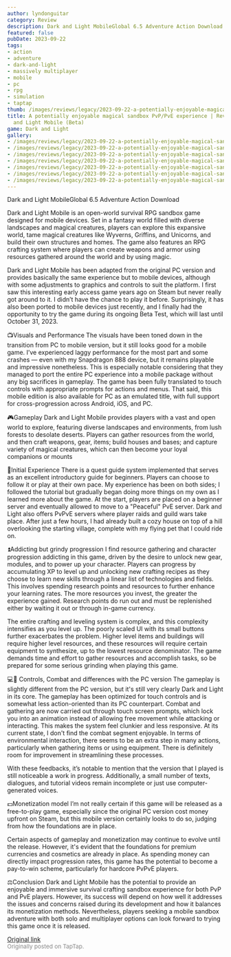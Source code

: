 ```yaml
---
author: lyndonguitar
category: Review
description: Dark and Light MobileGlobal 6.5 Adventure Action Download
featured: false
pubDate: 2023-09-22
tags:
- action
- adventure
- dark-and-light
- massively multiplayer
- mobile
- pc
- rpg
- simulation
- taptap
thumb: /images/reviews/legacy/2023-09-22-a-potentially-enjoyable-magical-sandbox-pvppve-experience--review---dark-and-light-mobile-0.avif
title: A potentially enjoyable magical sandbox PvP/PvE experience | Review - Dark
  and Light Mobile (Beta)
game: Dark and Light
gallery:
- /images/reviews/legacy/2023-09-22-a-potentially-enjoyable-magical-sandbox-pvppve-experience--review---dark-and-light-mobile-0.avif
- /images/reviews/legacy/2023-09-22-a-potentially-enjoyable-magical-sandbox-pvppve-experience--review---dark-and-light-mobile-1.avif
- /images/reviews/legacy/2023-09-22-a-potentially-enjoyable-magical-sandbox-pvppve-experience--review---dark-and-light-mobile-2.avif
- /images/reviews/legacy/2023-09-22-a-potentially-enjoyable-magical-sandbox-pvppve-experience--review---dark-and-light-mobile-3.avif
- /images/reviews/legacy/2023-09-22-a-potentially-enjoyable-magical-sandbox-pvppve-experience--review---dark-and-light-mobile-4.avif
- /images/reviews/legacy/2023-09-22-a-potentially-enjoyable-magical-sandbox-pvppve-experience--review---dark-and-light-mobile-5.avif
- /images/reviews/legacy/2023-09-22-a-potentially-enjoyable-magical-sandbox-pvppve-experience--review---dark-and-light-mobile-6.avif
---
```

Dark and Light MobileGlobal
6.5
Adventure
Action
Download

Dark and Light Mobile is an open-world survival RPG sandbox game designed for mobile devices. Set in a fantasy world filled with diverse landscapes and magical creatures, players can explore this expansive world, tame magical creatures like Wyverns, Griffins, and Unicorns, and build their own structures and homes. The game also features an RPG crafting system where players can create weapons and armor using resources gathered around the world and by using magic.

Dark and Light Mobile has been adapted from the original PC version and provides basically the same experience but to mobile devices, although with some adjustments to graphics and controls to suit the platform. I first saw this interesting early access game years ago on Steam but never really got around to it. I didn’t have the chance to play it before. Surprisingly, it has also been ported to mobile devices just recently, and I finally had the opportunity to try the game during its ongoing Beta Test, which will last until October 31, 2023.

📺Visuals and Performance
The visuals have been toned down in the transition from PC to mobile version, but it still looks good for a mobile game. I’ve experienced laggy performance for the most part and some crashes — even with my Snapdragon 888 device, but it remains playable and impressive nonetheless. This is especially notable considering that they managed to port the entire PC experience into a mobile package without any big sacrifices in gameplay. The game has been fully translated to touch controls with appropriate prompts for actions and menus. That said, this mobile edition is also available for PC as an emulated title, with full support for cross-progression across Android, iOS, and PC.

🎮Gameplay
Dark and Light Mobile provides players with a vast and open world to explore, featuring diverse landscapes and environments, from lush forests to desolate deserts. Players can gather resources from the world, and then craft weapons, gear, items; build houses and bases; and capture variety of magical creatures, which can then become your loyal companions or mounts

👶Initial Experience
There is a quest guide system implemented that serves as an excellent introductory guide for beginners. Players can choose to follow it or play at their own pace. My experience has been on both sides; I followed the tutorial but gradually began doing more things on my own as I learned more about the game. At the start, players are placed on a beginner server and eventually allowed to move to a "Peaceful" PvE server. Dark and Light also offers PvPvE servers where player raids and guild wars take place.  After just a few hours, I had already built a cozy house on top of a hill overlooking the starting village, complete with my flying pet that I could ride on.

⏫Addicting but grindy progression
I find resource gathering and character progression addicting in this game, driven by the desire to unlock new gear, modules, and to power up your character. Players can progress by accumulating XP to level up and unlocking new crafting recipes as they choose to learn new skills through a linear list of technologies and fields. This involves spending research points and resources to further enhance your learning rates. The more resources you invest, the greater the experience gained. Research points do run out and must be replenished either by waiting it out or through in-game currency.

The entire crafting and leveling system is complex, and this complexity intensifies as you level up. The poorly scaled UI with its small buttons further exacerbates the problem. Higher level items and buildings will require higher level resources, and these resources will require certain equipment to synthesize, up to the lowest resource denominator. The game demands time and effort to gather resources and accomplish tasks, so be prepared for some serious grinding when playing this game.

💻📲 Controls, Combat and differences with the PC version
The gameplay is slightly different from the PC version, but it's still very clearly Dark and Light in its core. The gameplay has been optimized for touch controls and is somewhat less action-oriented than its PC counterpart. Combat and gathering are now carried out through touch screen prompts, which lock you into an animation instead of allowing free movement while attacking or interacting. This makes the system feel clunkier and less responsive. At its current state, I don't find the combat segment enjoyable. In terms of environmental interaction, there seems to be an extra step in many actions, particularly when gathering items or using equipment. There is definitely room for improvement in streamlining these processes.

With these feedbacks, it’s notable to mention that the version that I played is still noticeable a work in progress. Additionally, a small number of texts, dialogues, and tutorial videos remain incomplete or just use computer-generated voices.

💵Monetization model
I’m not really certain if this game will be released as a free-to-play game, especially since the original PC version cost money upfront on Steam, but this mobile version certainly looks to do so, judging from how the foundations are in place.

Certain aspects of gameplay and monetization may continue to evolve until the release. However, it's evident that the foundations for premium currencies and cosmetics are already in place. As spending money can directly impact progression rates, this game has the potential to become a pay-to-win scheme, particularly for hardcore PvPvE players.

⚖️Conclusion
Dark and Light Mobile has the potential to provide an enjoyable and immersive survival crafting sandbox experience for both PvP and PvE players. However, its success will depend on how well it addresses the issues and concerns raised during its development and how it balances its monetization methods. Nevertheless, players seeking a mobile sandbox adventure with both solo and multiplayer options can look forward to trying this game once it is released.

[Original link](https://www.taptap.io/post/6333257)<br><span style="font-size: 0.95em; color: #888;">Originally posted on TapTap.</span>